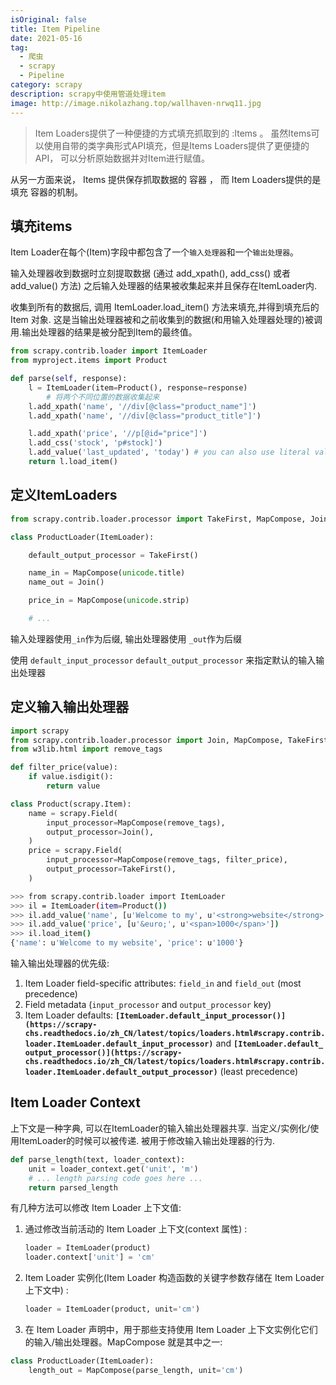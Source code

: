 ```yaml
---
isOriginal: false
title: Item Pipeline
date: 2021-05-16
tag:
  - 爬虫
  - scrapy
  - Pipeline
category: scrapy
description: scrapy中使用管道处理item
image: http://image.nikolazhang.top/wallhaven-nrwq11.jpg
---
```


> Item Loaders提供了一种便捷的方式填充抓取到的 :Items 。 虽然Items可以使用自带的类字典形式API填充，但是Items Loaders提供了更便捷的API， 可以分析原始数据并对Item进行赋值。

从另一方面来说， Items 提供保存抓取数据的 容器 ， 而 Item Loaders提供的是 填充 容器的机制。

## 填充items

Item Loader在每个(Item)字段中都包含了一个`输入处理器`和一个`输出处理器`｡ 

输入处理器收到数据时立刻提取数据 (通过 add_xpath(), add_css() 或者 add_value() 方法) 之后输入处理器的结果被收集起来并且保存在ItemLoader内. 

收集到所有的数据后, 调用 ItemLoader.load_item() 方法来填充,并得到填充后的 Item 对象. 这是当输出处理器被和之前收集到的数据(和用输入处理器处理的)被调用.输出处理器的结果是被分配到Item的最终值｡

```python
from scrapy.contrib.loader import ItemLoader
from myproject.items import Product

def parse(self, response):
    l = ItemLoader(item=Product(), response=response)
		# 将两个不同位置的数据收集起来
    l.add_xpath('name', '//div[@class="product_name"]')
    l.add_xpath('name', '//div[@class="product_title"]')

    l.add_xpath('price', '//p[@id="price"]')
    l.add_css('stock', 'p#stock]')
    l.add_value('last_updated', 'today') # you can also use literal values
    return l.load_item()
```

## 定义ItemLoaders

```python
from scrapy.contrib.loader.processor import TakeFirst, MapCompose, Join

class ProductLoader(ItemLoader):

    default_output_processor = TakeFirst()

    name_in = MapCompose(unicode.title)
    name_out = Join()

    price_in = MapCompose(unicode.strip)

    # ...
```

输入处理器使用`_in`作为后缀, 输出处理器使用 `_out`作为后缀

使用 `default_input_processor`  `default_output_processor` 来指定默认的输入输出处理器

## 定义输入输出处理器

```python
import scrapy
from scrapy.contrib.loader.processor import Join, MapCompose, TakeFirst
from w3lib.html import remove_tags

def filter_price(value):
    if value.isdigit():
        return value

class Product(scrapy.Item):
    name = scrapy.Field(
        input_processor=MapCompose(remove_tags),
        output_processor=Join(),
    )
    price = scrapy.Field(
        input_processor=MapCompose(remove_tags, filter_price),
        output_processor=TakeFirst(),
    )
```

```bash
>>> from scrapy.contrib.loader import ItemLoader
>>> il = ItemLoader(item=Product())
>>> il.add_value('name', [u'Welcome to my', u'<strong>website</strong>'])
>>> il.add_value('price', [u'&euro;', u'<span>1000</span>'])
>>> il.load_item()
{'name': u'Welcome to my website', 'price': u'1000'}
```

输入输出处理器的优先级:

1. Item Loader field-specific attributes: `field_in` and `field_out` (most precedence)
2. Field metadata (`input_processor` and `output_processor` key)
3. Item Loader defaults: **`[ItemLoader.default_input_processor()](https://scrapy-chs.readthedocs.io/zh_CN/latest/topics/loaders.html#scrapy.contrib.loader.ItemLoader.default_input_processor)`** and **`[ItemLoader.default_output_processor()](https://scrapy-chs.readthedocs.io/zh_CN/latest/topics/loaders.html#scrapy.contrib.loader.ItemLoader.default_output_processor)`** (least precedence)

## Item Loader Context

上下文是一种字典, 可以在ItemLoader的输入输出处理器共享. 当定义/实例化/使用ItemLoader的时候可以被传递. 被用于修改输入输出处理器的行为.

```python
def parse_length(text, loader_context):
    unit = loader_context.get('unit', 'm')
    # ... length parsing code goes here ...
    return parsed_length
```

有几种方法可以修改 Item Loader 上下文值:

1. 通过修改当前活动的 Item Loader 上下文(context 属性) :

    ```python
    loader = ItemLoader(product)
    loader.context['unit'] = 'cm'
    ```

2. Item Loader 实例化(Item Loader 构造函数的关键字参数存储在 Item Loader 上下文中) :

    ```python
    loader = ItemLoader(product, unit='cm')
    ```

3. 在 Item Loader 声明中，用于那些支持使用 Item Loader 上下文实例化它们的输入/输出处理器。MapCompose 就是其中之一:

```python
class ProductLoader(ItemLoader):
    length_out = MapCompose(parse_length, unit='cm')
```